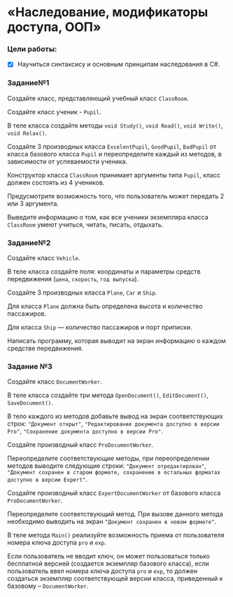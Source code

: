 # «Наследование, модификаторы доступа, ООП»

### Цели работы:
- [x] Научиться синтаксису и основным принципам наследования в C#.

### Задание№1
Создайте класс, представляющий учебный класс `ClassRoom`.

Создайте класс ученик - `Pupil`. 

В теле класса создайте методы `void Study()`, `void Read()`, `void Write()`, `void Relax()`.

Создайте 3 производных класса `ExcelentPupil`, `GoodPupil`, `BadPupil` от класса базового класса `Pupil` и переопределите каждый из методов, в зависимости от успеваемости ученика.

Конструктор класса `ClassRoom` принимает аргументы типа `Pupil`, класс должен состоять из 4 учеников.

Предусмотрите возможность того, что пользователь может передать 2 или 3 аргумента.

Выведите информацию о том, как все ученики экземпляра класса `ClassRoom` умеют учиться, читать, писать, отдыхать. 

### Задание№2
Создайте класс `Vehicle`.

В теле класса создайте поля: координаты и параметры средств передвижения (`цена`, `скорость`, `год выпуска`).

Создайте 3 производных класса `Plane`, `Саг` и `Ship`.

Для класса `Plane` должна быть определена высота и количество пассажиров.

Для класса `Ship` — количество пассажиров и порт приписки.

Написать программу, которая выводит на экран информацию о каждом средстве передвижения.

### Задание №3
Создайте класс `DocumentWorker`.

В теле класса создайте три метода `OpenDocument()`, `EditDocument()`, `SaveDocument()`.

В тело каждого из методов добавьте вывод на экран соответствующих строк: `"Документ открыт"`, `"Редактирование документа доступно в версии Pro"`, `"Сохранение документа доступно в версии Pro"`.

Создайте производный класс `ProDocumentWorker`.

Переопределите соответствующие методы, при переопределении методов выводите следующие строки: `"Документ отредактирован"`, `"Документ сохранен в старом формате, сохранение в остальных форматах доступно в версии Expert"`.

Создайте производный класс `ExpertDocumentWorker` от базового класса `ProDocumentWorker`.

Переопределите соответствующий метод. При вызове данного метода необходимо выводить на экран `"Документ сохранен в новом формате"`.

В теле метода `Main()` реализуйте возможность приема от пользователя номера ключа доступа `pro` и `exp`.

Если пользователь не вводит ключ, он может пользоваться только бесплатной версией (создается экземпляр базового класса), если пользователь ввел номера ключа доступа `pro` и `exp`, то должен создаться экземпляр соответствующей версии класса, приведенный к базовому – `DocumentWorker`.
